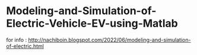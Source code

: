 # Modeling-and-Simulation-of-Electric-Vehicle-EV-using-Matlab 
for info : http://nachiboin.blogspot.com/2022/06/modeling-and-simulation-of-electric.html
